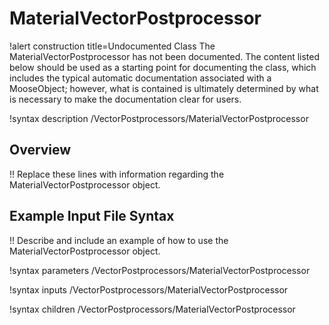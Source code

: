 # MaterialVectorPostprocessor

!alert construction title=Undocumented Class
The MaterialVectorPostprocessor has not been documented. The content listed below should be used as a starting point for
documenting the class, which includes the typical automatic documentation associated with a
MooseObject; however, what is contained is ultimately determined by what is necessary to make the
documentation clear for users.

!syntax description /VectorPostprocessors/MaterialVectorPostprocessor

## Overview

!! Replace these lines with information regarding the MaterialVectorPostprocessor object.

## Example Input File Syntax

!! Describe and include an example of how to use the MaterialVectorPostprocessor object.

!syntax parameters /VectorPostprocessors/MaterialVectorPostprocessor

!syntax inputs /VectorPostprocessors/MaterialVectorPostprocessor

!syntax children /VectorPostprocessors/MaterialVectorPostprocessor
